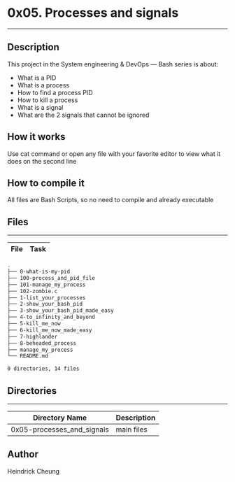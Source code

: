 # 0x05. Processes and signals
---
## Description

This project in the System engineering & DevOps ― Bash series is about:
* What is a PID
* What is a process
* How to find a process PID
* How to kill a process
* What is a signal
* What are the 2 signals that cannot be ignored

## How it works
Use cat command or open any file with your favorite editor to view what it does on the second line 

## How to compile it
All files are Bash Scripts, so no need to compile and already executable

## Files
---
File|Task
---|---
```bash
.
├── 0-what-is-my-pid
├── 100-process_and_pid_file
├── 101-manage_my_process
├── 102-zombie.c
├── 1-list_your_processes
├── 2-show_your_bash_pid
├── 3-show_your_bash_pid_made_easy
├── 4-to_infinity_and_beyond
├── 5-kill_me_now
├── 6-kill_me_now_made_easy
├── 7-highlander
├── 8-beheaded_process
├── manage_my_process
└── README.md

0 directories, 14 files
```

## Directories
---
Directory Name | Description
---|---
0x05-processes_and_signals | main files

## Author
Heindrick Cheung